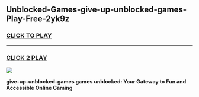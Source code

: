 
## Unblocked-Games-give-up-unblocked-games-Play-Free-2yk9z
<h3>
<a href="https://premium76.site?title=give-up-unblocked-games&ref=19M">CLICK TO PLAY</a></h3>
<hr>

<h3>
<a href="https://premium76.site?title=give-up-unblocked-games&ref=19M">CLICK 2 PLAY</a>
  
</h3>

<a href="https://premium76.site?title=give-up-unblocked-games&ref=19M"><img src="https://clearcache.store/games.png"></a>


**give-up-unblocked-games games unblocked: Your Gateway to Fun and Accessible Online Gaming**
